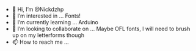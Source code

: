 - 👋 Hi, I’m @Nickdzhp
- 👀 I’m interested in ... Fonts!
- 🌱 I’m currently learning ... Arduino
- 💞️ I’m looking to collaborate on ... Maybe OFL fonts, I will need to brush up on my letterforms though
- 📫 How to reach me ... 

<!---
Nickdzhp/Nickdzhp is a ✨ special ✨ repository because its `README.md` (this file) appears on your GitHub profile.
You can click the Preview link to take a look at your changes.
--->
